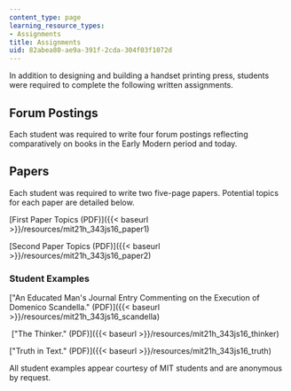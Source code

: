```yaml
---
content_type: page
learning_resource_types:
- Assignments
title: Assignments
uid: 82abea80-ae9a-391f-2cda-304f03f1072d
---
```


In addition to designing and building a handset printing press, students were required to complete the following written assignments.

Forum Postings
--------------

Each student was required to write four forum postings reflecting comparatively on books in the Early Modern period and today.

Papers
------

Each student was required to write two five-page papers. Potential topics for each paper are detailed below.

[First Paper Topics (PDF)]({{< baseurl >}}/resources/mit21h_343js16_paper1)

[Second Paper Topics (PDF)]({{< baseurl >}}/resources/mit21h_343js16_paper2)

### Student Examples

["An Educated Man's Journal Entry Commenting on the Execution of Domenico Scandella." (PDF)]({{< baseurl >}}/resources/mit21h_343js16_scandella)

 ["The Thinker." (PDF)]({{< baseurl >}}/resources/mit21h_343js16_thinker)

["Truth in Text." (PDF)]({{< baseurl >}}/resources/mit21h_343js16_truth)

All student examples appear courtesy of MIT students and are anonymous by request.